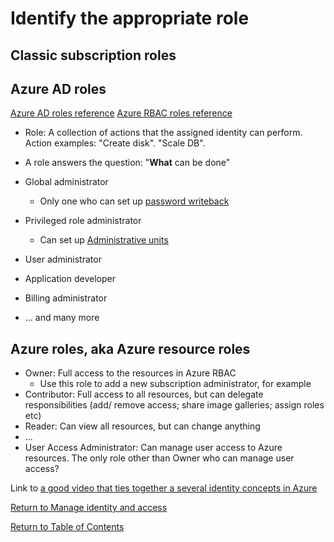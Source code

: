 # Identify the appropriate role

## Classic subscription roles

## Azure AD roles

[Azure AD roles reference](https://docs.microsoft.com/en-us/azure/active-directory/roles/permissions-reference)
[Azure RBAC roles reference](https://docs.microsoft.com/en-us/azure/role-based-access-control/built-in-roles)

* Role: A collection of actions that the assigned identity can perform. Action examples: "Create disk". "Scale DB".
* A role answers the question: "**What** can be done"


* Global administrator
   * Only one who can set up [password writeback](15-Configure%20password%20writeback.md)
* Privileged role administrator
   * Can set up [Administrative units](14-Manage%20administrative%20units.md)
* User administrator
* Application developer
* Billing administrator
* ... and many more

## Azure roles, aka Azure resource roles
* Owner: Full access to the resources in Azure RBAC 
   * Use this role to add a new subscription administrator, for example
* Contributor: Full access to all resources, but can delegate responsibilities (add/ remove access; share image galleries; assign roles etc)
* Reader: Can view all resources, but can change anything
* ...
* User Access Administrator: Can manage user access to Azure resources. The only role other than Owner who can manage user access?

Link to [a good video that ties together a several identity concepts in Azure](https://www.youtube.com/watch?v=4v7ffXxOnwU)



[Return to Manage identity and access](README.md)

[Return to Table of Contents](../README.md)